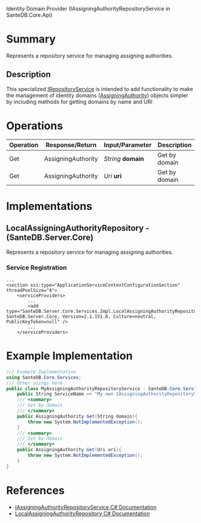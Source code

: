 Identity Domain Provider (IAssigningAuthorityRepositoryService in SanteDB.Core.Api)

# Summary
Represents a repository service for managing assigning authorities.

## Description
This specialized [IRepositoryService](http://santesuite.org/assets/doc/net/html/T_SanteDB_Core_Services_IRepositoryService.htm) is intended to add functionality 
            to make the management of identity domains ([AssigningAuthority](http://santesuite.org/assets/doc/net/html/T_SanteDB_Core_Model_DataTypes_AssigningAuthority.htm)) objects simpler by including 
            methods for getting domains by name and URI

# Operations

|Operation|Response/Return|Input/Parameter|Description|
|-|-|-|-|
|Get|AssigningAuthority|*String* **domain**|Get by domain|
|Get|AssigningAuthority|*Uri* **uri**|Get by domain|

# Implementations


## LocalAssigningAuthorityRepository - (SanteDB.Server.Core)
Represents a repository service for managing assigning authorities.

### Service Registration
```markup
...
<section xsi:type="ApplicationServiceContextConfigurationSection" threadPoolSize="4">
	<serviceProviders>
		...
		<add type="SanteDB.Server.Core.Services.Impl.LocalAssigningAuthorityRepository, SanteDB.Server.Core, Version=2.1.151.0, Culture=neutral, PublicKeyToken=null" />
		...
	</serviceProviders>
```
# Example Implementation
```csharp
/// Example Implementation
using SanteDB.Core.Services;
/// Other usings here
public class MyAssigningAuthorityRepositoryService : SanteDB.Core.Services.IAssigningAuthorityRepositoryService { 
	public String ServiceName => "My own IAssigningAuthorityRepositoryService service";
	/// <summary>
	/// Get by domain
	/// </summary>
	public AssigningAuthority Get(String domain){
		throw new System.NotImplementedException();
	}
	/// <summary>
	/// Get by domain
	/// </summary>
	public AssigningAuthority Get(Uri uri){
		throw new System.NotImplementedException();
	}
}
```

# References

* [IAssigningAuthorityRepositoryService C# Documentation](http://santesuite.org/assets/doc/net/html/T_SanteDB_Core_Services_IAssigningAuthorityRepositoryService.htm)
* [LocalAssigningAuthorityRepository C# Documentation](http://santesuite.org/assets/doc/net/html/T_SanteDB_Server_Core_Services_Impl_LocalAssigningAuthorityRepository.htm)
